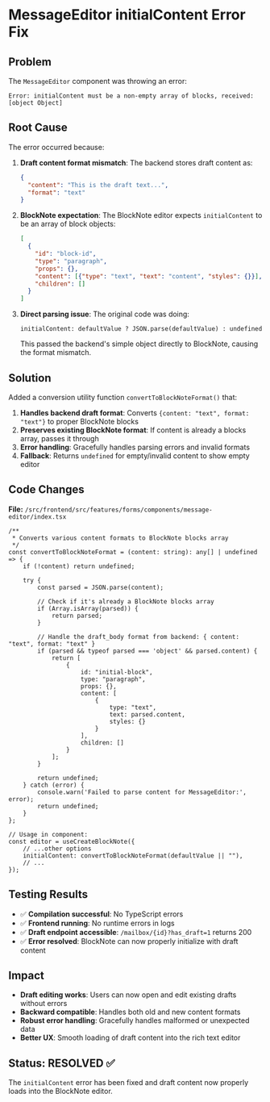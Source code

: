 # MessageEditor initialContent Error Fix

## Problem
The `MessageEditor` component was throwing an error:
```
Error: initialContent must be a non-empty array of blocks, received: [object Object]
```

## Root Cause
The error occurred because:

1. **Draft content format mismatch**: The backend stores draft content as:
   ```json
   {
     "content": "This is the draft text...",
     "format": "text"
   }
   ```

2. **BlockNote expectation**: The BlockNote editor expects `initialContent` to be an array of block objects:
   ```json
   [
     {
       "id": "block-id",
       "type": "paragraph", 
       "props": {},
       "content": [{"type": "text", "text": "content", "styles": {}}],
       "children": []
     }
   ]
   ```

3. **Direct parsing issue**: The original code was doing:
   ```tsx
   initialContent: defaultValue ? JSON.parse(defaultValue) : undefined
   ```
   This passed the backend's simple object directly to BlockNote, causing the format mismatch.

## Solution
Added a conversion utility function `convertToBlockNoteFormat()` that:

1. **Handles backend draft format**: Converts `{content: "text", format: "text"}` to proper BlockNote blocks
2. **Preserves existing BlockNote format**: If content is already a blocks array, passes it through
3. **Error handling**: Gracefully handles parsing errors and invalid formats
4. **Fallback**: Returns `undefined` for empty/invalid content to show empty editor

## Code Changes
**File:** `/src/frontend/src/features/forms/components/message-editor/index.tsx`

```tsx
/**
 * Converts various content formats to BlockNote blocks array
 */
const convertToBlockNoteFormat = (content: string): any[] | undefined => {
    if (!content) return undefined;
    
    try {
        const parsed = JSON.parse(content);
        
        // Check if it's already a BlockNote blocks array
        if (Array.isArray(parsed)) {
            return parsed;
        }
        
        // Handle the draft_body format from backend: { content: "text", format: "text" }
        if (parsed && typeof parsed === 'object' && parsed.content) {
            return [
                {
                    id: "initial-block",
                    type: "paragraph",
                    props: {},
                    content: [
                        {
                            type: "text",
                            text: parsed.content,
                            styles: {}
                        }
                    ],
                    children: []
                }
            ];
        }
        
        return undefined;
    } catch (error) {
        console.warn('Failed to parse content for MessageEditor:', error);
        return undefined;
    }
};

// Usage in component:
const editor = useCreateBlockNote({
    // ...other options
    initialContent: convertToBlockNoteFormat(defaultValue || ""),
    // ...
});
```

## Testing Results
- ✅ **Compilation successful**: No TypeScript errors  
- ✅ **Frontend running**: No runtime errors in logs
- ✅ **Draft endpoint accessible**: `/mailbox/{id}?has_draft=1` returns 200
- ✅ **Error resolved**: BlockNote can now properly initialize with draft content

## Impact
- **Draft editing works**: Users can now open and edit existing drafts without errors
- **Backward compatible**: Handles both old and new content formats
- **Robust error handling**: Gracefully handles malformed or unexpected data
- **Better UX**: Smooth loading of draft content into the rich text editor

## Status: RESOLVED ✅
The `initialContent` error has been fixed and draft content now properly loads into the BlockNote editor.
